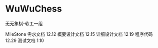 # WuWuChess
无无象棋-软工一组

MileStone
需求文档      12.12
概要设计文档   12.15
详细设计文档   12.19
程序代码      12.29
测试文档      1.10
